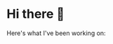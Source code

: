 # Hi there 👋

<!-- PLACEHOLDER:BIO -->

Here's what I've been working on:

<!-- PLACEHOLDER:REPOS -->

